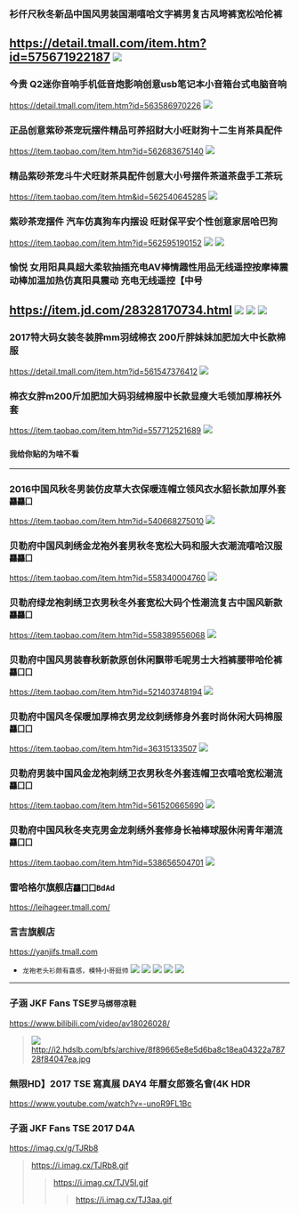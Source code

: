 ### 衫仟尺秋冬新品中国风男装国潮嘻哈文字裤男复古风垮裤宽松哈伦裤
https://detail.tmall.com/item.htm?id=575671922187
![](https://img.alicdn.com/imgextra/i4/1855498812/TB2HA9Ip9YTBKNjSZKbXXXJ8pXa_!!1855498812.jpg)
---
### 今贵 Q2迷你音响手机低音炮影响创意usb笔记本小音箱台式电脑音响
https://detail.tmall.com/item.htm?id=563586970226
![](https://img.alicdn.com/imgextra/i3/1049348046/TB2rioZcEo09KJjSZFDXXb9npXa_!!1049348046.jpg)
### 正品创意紫砂茶宠玩摆件精品可养招财大小旺财狗十二生肖茶具配件
https://item.taobao.com/item.htm?id=562683675140
![](https://img.alicdn.com/imgextra/i1/1583420203/TB2p8BscRbM8KJjSZFFXXaynpXa_!!1583420203.jpg)
### 精品紫砂茶宠斗牛犬旺财茶具配件创意大小号摆件茶道茶盘手工茶玩
https://item.taobao.com/item.htm&id=562540645285
![](https://img.alicdn.com/imgextra/i4/1583420203/TB2Dz0zhsnI8KJjSsziXXb8QpXa_!!1583420203.jpg)
### 紫砂茶宠摆件 汽车仿真狗车内摆设 旺财保平安个性创意家居哈巴狗
https://item.taobao.com/item.htm?id=562595190152
![](https://img.alicdn.com/imgextra/i2/3243411012/TB2AhXgd3vD8KJjy0FlXXagBFXa_!!3243411012.jpg)
![](https://img.alicdn.com/imgextra/i3/1583420203/TB2ge7NhdnJ8KJjSszdXXaxuFXa_!!1583420203.jpg)
### 愉悦 女用阳具具超大柔软抽插充电AV棒情趣性用品无线遥控按摩棒震动棒加温加热仿真阳具震动 充电无线遥控【中号
https://item.jd.com/28328170734.html
![](http://img14.360buyimg.com//n0/jfs/t20545/49/371102322/348924/170e91f8/5b0b6d60N7b52c221.jpg)
![](https://img30.360buyimg.com/popWaterMark/jfs/t20683/68/393855943/961930/3278ff8e/5b0bda0fNb3869480.gif)
![](https://img11.360buyimg.com/popWaterMark/jfs/t19915/156/791811522/658057/518933ba/5b0bd9f7Nb66d0230.jpg)
---
### 2017特大码女装冬装胖mm羽绒棉衣 200斤胖妹妹加肥加大中长款棉服
https://detail.tmall.com/item.htm?id=561547376412
![](https://g-search3.alicdn.com/img/bao/uploaded/i4/i3/3243411012/TB1bLgya2jM8KJjSZFNXXbQjFXa_!!0-item_pic.jpg_180x180.jpg_.webp)

### 棉衣女胖m200斤加肥加大码羽绒棉服中长款显瘦大毛领加厚棉袄外套
https://item.taobao.com/item.htm?id=557712521689
![](https://img.alicdn.com/bao/uploaded/i4/823984202/TB2auQeX3oQMeJjy0FoXXcShVXa_!!823984202.jpg_240x240.jpg)
### `我给你贴的为啥不看`
- - -
### 2016中国风秋冬男装仿皮草大衣保暖连帽立领风衣水貂长款加厚外套`龘龘囗`
https://item.taobao.com/item.htm?id=540668275010
![](https://img.alicdn.com/bao/uploaded/i1/TB14kpMPpXXXXXyapXXXXXXXXXX_!!0-item_pic.jpg_240x240.jpg)

### 贝勒府中国风刺绣金龙袍外套男秋冬宽松大码和服大衣潮流嘻哈汉服`龘龘囗`
https://item.taobao.com/item.htm?id=558340004760
![](https://img.alicdn.com/bao/uploaded/i4/1659648232/TB2nxnAcBDH8KJjSspnXXbNAVXa_!!1659648232.jpg_250x250.jpg)

### 贝勒府绿龙袍刺绣卫衣男秋冬外套宽松大码个性潮流复古中国风新款`龘龘囗`
https://item.taobao.com/item.htm?id=558389556068
![](https://img.alicdn.com/bao/uploaded/i1/1659648232/TB2O_jGcx6I8KJjy0FgXXXXzVXa_!!1659648232.jpg_250x250.jpg)

### 贝勒府中国风男装春秋新款原创休闲飘带毛呢男士大裆裤腰带哈伦裤`龘囗囗`
https://item.taobao.com/item.htm?id=521403748194
![](https://gd1.alicdn.com/imgextra/i2/1659648232/TB2SC2ucC1I.eBjy0FjXXabfXXa_!!1659648232.jpg_400x400.jpg_.webp)

### 贝勒府中国风冬保暖加厚棉衣男龙纹刺绣修身外套时尚休闲大码棉服`龘囗囗`
https://item.taobao.com/item.htm?id=36315133507
![](https://img.alicdn.com/bao/uploaded/i2/1659648232/TB2Y4jCcwnH8KJjSspcXXb3QFXa_!!1659648232.jpg_250x250.jpg)

### 贝勒府男装中国风金龙袍刺绣卫衣男秋冬外套连帽卫衣嘻哈宽松潮流`龘囗囗`
https://item.taobao.com/item.htm?id=561520665690
![](https://img.alicdn.com/bao/uploaded/i1/1659648232/TB2lyDFi8DH8KJjy1zeXXXjepXa_!!1659648232.jpg_240x240.jpg)

### 贝勒府中国风秋冬夹克男金龙刺绣外套修身长袖棒球服休闲青年潮流`龘囗囗`
https://item.taobao.com/item.htm?id=538656504701
![](https://img.alicdn.com/bao/uploaded/i1/1659648232/TB2jMDqcwvD8KJjSsplXXaIEFXa_!!1659648232.jpg_250x250.jpg)

### 雷哈格尔旗舰店`龘囗囗BdAd`
https://leihageer.tmall.com/
![]()
### 言吉旗舰店
https://yanjifs.tmall.com
- `龙袍老头衫颇有喜感，模特小哥挺帅`
![](https://img.alicdn.com/imgextra/i2/1659648232/TB2H2jmrVXXXXcCXpXXXXXXXXXX_!!1659648232.jpg)
![](https://img.alicdn.com/imgextra/i1/1659648232/TB2cCHxrVXXXXbaXpXXXXXXXXXX_!!1659648232.jpg)
![](https://img.alicdn.com/imgextra/i1/1659648232/TB2NoHjrVXXXXczXpXXXXXXXXXX_!!1659648232.jpg)
![](https://img.alicdn.com/imgextra/i4/1659648232/TB2NQvVrVXXXXbJXXXXXXXXXXXX_!!1659648232.jpg)
![](https://img.alicdn.com/imgextra/i3/1659648232/TB28vHKrVXXXXXNXpXXXXXXXXXX_!!1659648232.jpg)
---
### 子涵 JKF Fans TSE`罗马绑带凉鞋`
https://www.bilibili.com/video/av18026028/
>![](https://i.ytimg.com/vi/-unoR9FL1Bc/hqdefault.jpg)
>http://i2.hdslb.com/bfs/archive/8f89665e8e5d6ba8c18ea04322a78728f84047ea.jpg
### 無限HD】2017 TSE 寫真展 DAY4 年曆女郎簽名會(4K HDR
https://www.youtube.com/watch?v=-unoR9FL1Bc
### 子涵 JKF Fans TSE 2017 D4A
https://imag.cx/g/TJRb8
>https://i.imag.cx/TJRb8.gif
>>https://i.imag.cx/TJV5I.gif
>>>https://i.imag.cx/TJ3aa.gif
